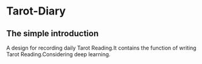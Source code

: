 # Tarot-Diary
## The simple introduction
  A design for recording daily Tarot Reading.It contains the function of writing Tarot Reading.Considering deep learning.




